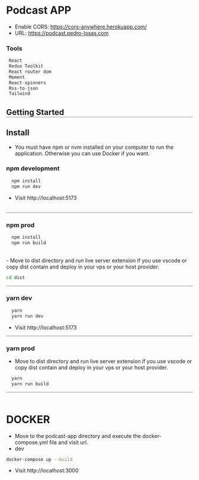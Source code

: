 # Podcast APP

- Enable CORS: https://cors-anywhere.herokuapp.com/
- URL: https://podcast.pedro-losas.com

### Tools

```js
 React
 Redux Toolkit
 React router dom
 Moment
 React-spinners
 Rss-to-json
 Tailwind
```

<h2 style="border-bottom:solid 1px grey">Getting Started</h2>

## Install

- You must have npm or nvm installed on your computer to run the application. Otherwise you can use Docker if you want.

### npm development

```bash
  npm install
  npm run dev
```

- Visit http://localhost:5173
</br>
<div style="border-bottom:solid 1px grey"></div>

### npm prod

```bash
  npm install
  npm run build
```

</br>
- Move to dist directory and run live server extension if you use vscode or copy dist contain and deploy in your vps or your host provider.

```bash
cd dist
```

<div style="border-bottom:solid 1px grey"></div>

### yarn dev

```bash
  yarn
  yarn run dev
```

- Visit http://localhost:5173
<div style="border-bottom:solid 1px grey"></div>

### yarn prod

- Move to dist directory and run live server extension if you use vscode or copy dist contain and deploy in your vps or your host provider.

```bash
  yarn
  yarn run build
```

<div style="border-bottom:solid 1px grey"></div>
</br>

# DOCKER

- Move to the podcast-app directory and execute the docker-compose.yml file and visit url.
- dev

```bash
docker-compose up --build
```

- Visit http://localhost:3000
